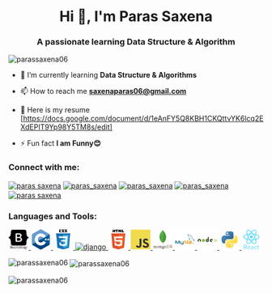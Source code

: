 <h1 align="center">Hi 👋, I'm Paras Saxena</h1>
<h3 align="center">A passionate learning Data Structure & Algorithm</h3>

<p align="left"> <img src="https://komarev.com/ghpvc/?username=parassaxena06&label=Profile%20views&color=0e75b6&style=flat" alt="parassaxena06" /> </p>

- 🌱 I’m currently learning **Data Structure & Algorithms**

- 📫 How to reach me **saxenaparas06@gmail.com**

- 📄 Here is my resume [https://docs.google.com/document/d/1eAnFY5Q8KBH1CKQttvYK6lcq2EXdEPIT9Yp98Y5TM8s/edit]

- ⚡ Fun fact **I am Funny😊**

<h3 align="left">Connect with me:</h3>
<p align="left">
<a href="https://www.linkedin.com/in/paras-saxena-635300213/" target="blank"><img align="center" src="https://raw.githubusercontent.com/rahuldkjain/github-profile-readme-generator/master/src/images/icons/Social/linked-in-alt.svg" alt="paras saxena" height="30" width="40" /></a>
<a href="https://www.codechef.com/users/saxenaparas06" target="blank"><img align="center" src="https://cdn.jsdelivr.net/npm/simple-icons@3.1.0/icons/codechef.svg" alt="paras_saxena" height="30" width="40" /></a>
<a href="https://codeforces.com/profile/Paras_Saxena" target="blank"><img align="center" src="https://raw.githubusercontent.com/rahuldkjain/github-profile-readme-generator/master/src/images/icons/Social/codeforces.svg" alt="paras_saxena" height="30" width="40" /></a>
<a href="https://leetcode.com/Paras_Saxena/" target="blank"><img align="center" src="https://raw.githubusercontent.com/rahuldkjain/github-profile-readme-generator/master/src/images/icons/Social/leet-code.svg" alt="paras_saxena" height="30" width="40" /></a>
<a href="https://auth.geeksforgeeks.org/user/saxenaparas06/practice" target="blank"><img align="center" src="https://raw.githubusercontent.com/rahuldkjain/github-profile-readme-generator/master/src/images/icons/Social/geeks-for-geeks.svg" alt="paras saxena" height="30" width="40" /></a>
</p>

<h3 align="left">Languages and Tools:</h3>
<p align="left"> <a href="https://getbootstrap.com" target="_blank" rel="noreferrer"> <img src="https://raw.githubusercontent.com/devicons/devicon/master/icons/bootstrap/bootstrap-plain-wordmark.svg" alt="bootstrap" width="40" height="40"/> </a> <a href="https://www.w3schools.com/cpp/" target="_blank" rel="noreferrer"> <img src="https://raw.githubusercontent.com/devicons/devicon/master/icons/cplusplus/cplusplus-original.svg" alt="cplusplus" width="40" height="40"/> </a> <a href="https://www.w3schools.com/css/" target="_blank" rel="noreferrer"> <img src="https://raw.githubusercontent.com/devicons/devicon/master/icons/css3/css3-original-wordmark.svg" alt="css3" width="40" height="40"/> </a> <a href="https://www.djangoproject.com/" target="_blank" rel="noreferrer"> <img src="https://cdn.worldvectorlogo.com/logos/django.svg" alt="django" width="40" height="40"/> </a> <a href="https://www.w3.org/html/" target="_blank" rel="noreferrer"> <img src="https://raw.githubusercontent.com/devicons/devicon/master/icons/html5/html5-original-wordmark.svg" alt="html5" width="40" height="40"/> </a> <a href="https://developer.mozilla.org/en-US/docs/Web/JavaScript" target="_blank" rel="noreferrer"> <img src="https://raw.githubusercontent.com/devicons/devicon/master/icons/javascript/javascript-original.svg" alt="javascript" width="40" height="40"/> </a> <a href="https://www.mongodb.com/" target="_blank" rel="noreferrer"> <img src="https://raw.githubusercontent.com/devicons/devicon/master/icons/mongodb/mongodb-original-wordmark.svg" alt="mongodb" width="40" height="40"/> </a> <a href="https://www.mysql.com/" target="_blank" rel="noreferrer"> <img src="https://raw.githubusercontent.com/devicons/devicon/master/icons/mysql/mysql-original-wordmark.svg" alt="mysql" width="40" height="40"/> </a> <a href="https://nodejs.org" target="_blank" rel="noreferrer"> <img src="https://raw.githubusercontent.com/devicons/devicon/master/icons/nodejs/nodejs-original-wordmark.svg" alt="nodejs" width="40" height="40"/> </a> <a href="https://www.python.org" target="_blank" rel="noreferrer"> <img src="https://raw.githubusercontent.com/devicons/devicon/master/icons/python/python-original.svg" alt="python" width="40" height="40"/> </a> <a href="https://reactjs.org/" target="_blank" rel="noreferrer"> <img src="https://raw.githubusercontent.com/devicons/devicon/master/icons/react/react-original-wordmark.svg" alt="react" width="40" height="40"/> </a> </p>

<p><img align="left" src="https://github-readme-stats.vercel.app/api/top-langs?username=parassaxena06&show_icons=true&locale=en&layout=compact" alt="parassaxena06" /></p>

<p>&nbsp;<img align="center" src="https://github-readme-stats.vercel.app/api?username=parassaxena06&show_icons=true&locale=en" alt="parassaxena06" /></p>

<p><img align="center" src="https://github-readme-streak-stats.herokuapp.com/?user=parassaxena06&" alt="parassaxena06" /></p>
